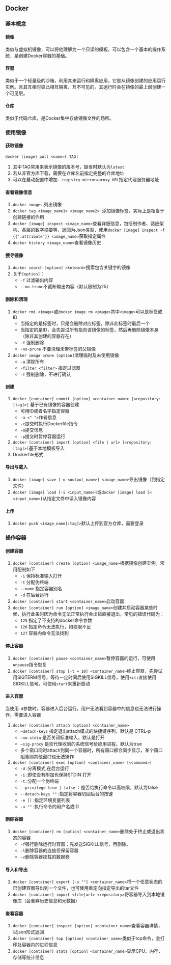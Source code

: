 ## Docker
### 基本概念
#### 镜像
类似与虚拟机镜像，可以将他理解为一个只读的模板，可以包含一个基本的操作系统，是创建Docker容器的基础。
#### 容器
类似于一个轻量级的沙箱，利用其来运行和隔离应用，它是从镜像创建的应用运行实例。且其互相时彼此相互隔离、互不可见的。其运行时会在镜像的最上层创建一个可见层。
#### 仓库
类似于代码仓库，是Docker集中存放镜像文件的场所。
### 使用镜像
#### 获取镜像
`docker [image] pull <name>[:TAG]`
1. 其中TAG常用来表示镜像的版本号，缺省时默认为`latest`
2. 若从非官方库下载，需要在仓库名前指定完整的仓库地址
3. 可以在启动配置中增加`--registry-mirror=proxy_URL`指定代理服务器地址
#### 查看镜像信息
1. `docker images`:列出镜像
2. `docker tag <image_name1> <image_name2>`: 添加镜像标签，实际上是相当于创建链接的作用
3. `docker [image] inspect <image_name>`查看详细信息，包括制作者、适应架构、各层的数字摘要等，返回为Json类型，使用`docker [image] inspect -f {{“.attribute”}} <image_name>`获取指定属性
4. `docker history <image_name>`查看镜像历史
#### 搜寻镜像
1. `docker search [option] <ketword>`搜索包含关键字的镜像
2. 关于`[option]`：
   * `-f` 过滤输出内容
   * `--no-trunc`不截断输出内容（默认限制为25）
#### 删除和清理
1. `docker rmi <image>`或`docker image rm <image>`其中`<image>`可以是标签或ID
   * 当指定的是标签时，只是会删除对应标签，除非此标签时最后一个
   * 当指定的是ID，会先尝试所有指向该镜像的标签，然后再删除镜像本身（除非其创建的容器存在）
   * `-f` 强制删除
   * `-no-prune` 不要清理未带标签的父镜像
2. `docker image prune [option]`清理临时及未使用镜像
   * `-a` 清除所有
   * `-filter <filter>` 指定过滤器
   * `-f` 强制删除，不进行确认
#### 创建
1. `docker [container] commit [option] <container_name> [<repository:[tag]>]` 基于已有镜像的容器创建
   * 可用ID或者名字指定容器
   * `-a <" ">`作者信息
   * `-c`提交时执行Dockerfile指令
   * `-m`提交信息
   * `-p`提交时暂停容器运行
2. `docker [container] import [option] <file | url> [<repository:[tag]>]`基于本地模板导入
3. Dockerfile形式
#### 导出与载入
1. `docker [image] save [-o <output_name>] <image_name>`导出镜像（到指定文件）
2. `docker [image] load [-i <input_name>]`或`docker [image] load [< <input_name>]`从指定文件中读入镜像内容
#### 上传
1. `docker push <image_name[:tag]>`默认上传到官方仓库，需要登录

### 操作容器
#### 创建容器
1. `docker [container] create [option] <image_name>`根据镜像创建实例。常用配制如下
   * `-i` 保持标准输入打开
   * `-t` 分配伪终端
   * `--name` 指定容器别名
   * `-d` 在后台运行
2. `docker [container] start <container_name>`启动容器
3. `docker [container] run [option] <image_name>`创建并启动容器某些时候，执行此条时因为命令无法正常执行会出错直接退出，常见的错误代码为：
   * `125` 指定了不支持的docker命令参数
   * `126` 指定命令无法执行，如权限不足
   * `127` 容器内命令无法找到
#### 停止容器
1. `docker [container] pause <container_name>`暂停容器的运行，可使用`unpause`指令恢复
2. `docker [container] stop [-t = 10] <container_name>`终止容器，先尝试用SIGTERM信号，等待一定时间后使用SIGKILL信号，使用`kill`直接使用SIGKILL信号。可使用`start`来重新启动
#### 进入容器
当使用`-d`参数时，容器进入后台运行，用户无法看到容器中的信息也无法进行操作，需要进入容器
1. `docker [container] attach [option] <container_name>`
   * `–detach-keys`	指定退出attach模式的快捷键序列，默认是 CTRL-p
   * `–no-stdin`	是否关闭标准输入，默认是打开
   * `–sig-proxy` 是否代理收到的系统信号给应用进程，默认为true
   * 多个窗口同时attach到同一个容器时，所有窗口都会同步显示，某个窗口阻塞则其他窗口也无法操作
2. `docker [container] exec [option] <container_name> [<command>]`
   * `-d` :分离模式,在后台运行
   * `-i` :即使没有附加也保持STDIN 打开
   * `-t` :分配一个伪终端
   * `--privilegd true | false` ：是否给执行命令以高权限，默认为false
   * `--detach-keys ""` :指定将容器切回后台的按键
   * `-e []` :指定环境变量列表
   * `-u ""` :执行命令的用户名或ID
#### 删除容器
1. `docker [container] rm [option] <container_name>`删除处于终止或退出状态的容器
   * `-f`强行删除运行时容器：先发送SIGKILL信号，再删除。
   * `-l`删除容器的连接但保留容器
   * `-v`删除容器挂载的数据卷
#### 导入和导出
1. `docker [container] export [-o ""] <container_name>`将一个任意状态的已创建容器导出到一个文件，也可使用重定向指定导出的tar文件
2. `docker [container] import <file|url> <repository>`将容器导入到本地镜像库（会舍弃历史信息和元数据）
#### 查看容器
1. `docker [container] inspect [option] <container_name>`查看容器详情，以json形式返回
2. `docker [container] top [option] <container_name>`类似于top命令，会打印处容器内的进程信息
3. `docker [container] stats [option] <container_name>`显示CPU、内存、存储等统计信息